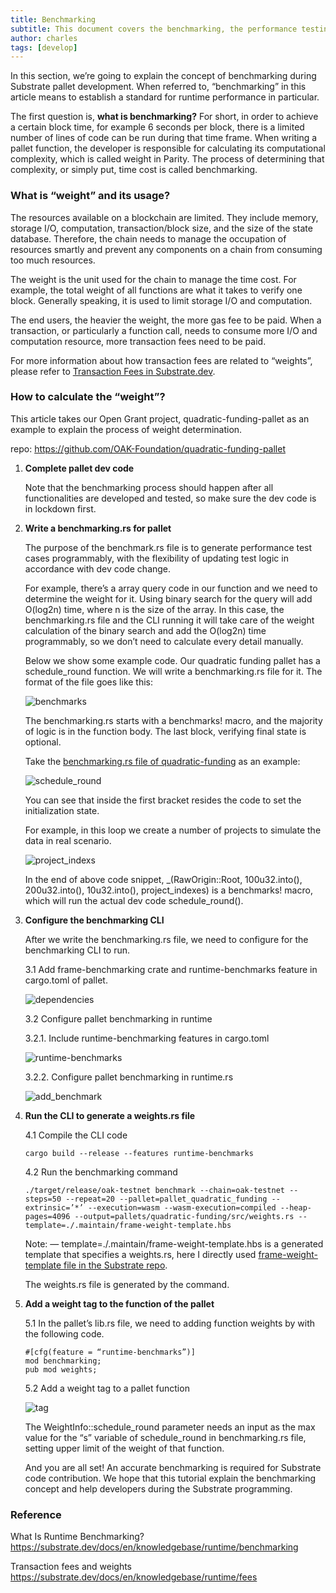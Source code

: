 ```yaml
---
title: Benchmarking
subtitle: This document covers the benchmarking, the performance testing procedure for pallet development
author: charles
tags: [develop]
---
```


In this section, we’re going to explain the concept of benchmarking during Substrate pallet development. When referred to, “benchmarking” in this article means to establish a standard for runtime performance in particular. 

The first question is, __what is benchmarking?__ For short, in order to achieve a certain block time, for example 6 seconds per block, there is a limited number of lines of code can be run during that time frame. When writing a pallet function, the developer is responsible for calculating its computational complexity, which is called weight in Parity. The process of determining that complexity, or simply put, time cost is called benchmarking.

### What is “weight” and its usage?

The resources available on a blockchain are limited. They include memory, storage I/O, computation, transaction/block size, and the size of the state database. Therefore, the chain needs to manage the occupation of resources smartly and prevent any components on a chain from consuming too much resources.

The weight is the unit used for the chain to manage the time cost. For example, the total weight of all functions are what it takes to verify one block. Generally speaking, it is used to limit storage I/O and computation.

The end users, the heavier the weight, the more gas fee to be paid. When a transaction, or particularly a function call, needs to consume more I/O and computation resource, more transaction fees need to be paid.

For more information about how transaction fees are related to “weights”, please refer to [Transaction Fees in Substrate.dev](https://substrate.dev/docs/en/knowledgebase/runtime/fees).

### How to calculate the “weight”?

This article takes our Open Grant project, quadratic-funding-pallet as an example to explain the process of weight determination.

repo: <https://github.com/OAK-Foundation/quadratic-funding-pallet>

1. __Complete pallet dev code__

	Note that the benchmarking process should happen after all functionalities are developed and tested, so make sure the dev code is in lockdown first.

1. __Write a benchmarking.rs for pallet__
	
	The purpose of the benchmark.rs file is to generate performance test cases programmably, with the flexibility of updating test logic in accordance with dev code change.

	For example, there’s a array query code in our function and we need to determine the weight for it. Using binary search for the query will add O(log2n) time, where n is the size of the array. In this case, the benchmarking.rs file and the CLI running it will take care of the weight calculation of the binary search and add the O(log2n) time programmably, so we don’t need to calculate every detail manually.

	Below we show some example code. Our quadratic funding pallet has a schedule_round function. We will write a benchmarking.rs file for it. The format of the file goes like this:

	![benchmarks](../../assets/img/benchmarking/benchmarks.png)

	The benchmarking.rs starts with a benchmarks! macro, and the majority of logic is in the function body. The last block, verifying final state is optional.

	Take the [benchmarking.rs file of quadratic-funding](https://github.com/OAK-Foundation/quadratic-funding-pallet/blob/add_weights/pallets/quadratic-funding/src/benchmarking.rs) as an example:

	![schedule_round](../../assets/img/benchmarking/schedule_round.png)

	You can see that inside the first bracket resides the code to set the initialization state.

	For example, in this loop we create a number of projects to simulate the data in real scenario.

	![project_indexs](../../assets/img/benchmarking/project_indexs.png)

	In the end of above code snippet, _(RawOrigin::Root, 100u32.into(), 200u32.into(), 10u32.into(), project_indexes) is a benchmarks! macro, which will run the actual dev code schedule_round().

1. __Configure the benchmarking CLI__
   
	After we write the benchmarking.rs file, we need to configure for the benchmarking CLI to run.

	3.1 Add frame-benchmarking crate and runtime-benchmarks feature in cargo.toml of pallet.

	![dependencies](../../assets/img/benchmarking/dependencies.png)

	3.2 Configure pallet benchmarking in runtime
	
	3.2.1. Include runtime-benchmarking features in cargo.toml

	![runtime-benchmarks](../../assets/img/benchmarking/runtime-benchmarks.png)

	3.2.2. Configure pallet benchmarking in runtime.rs

	![add_benchmark](../../assets/img/benchmarking/add_benchmark.png)

1. __Run the CLI to generate a weights.rs file__
   
	4.1 Compile the CLI code

	```
	cargo build --release --features runtime-benchmarks
	```

	4.2 Run the benchmarking command
	
	```
	./target/release/oak-testnet benchmark --chain=oak-testnet --steps=50 --repeat=20 --pallet=pallet_quadratic_funding --extrinsic=’*’ --execution=wasm --wasm-execution=compiled --heap-pages=4096 --output=pallets/quadratic-funding/src/weights.rs --template=./.maintain/frame-weight-template.hbs
	```

	Note: — template=./.maintain/frame-weight-template.hbs is a generated template that specifies a weights.rs, here I directly used [frame-weight-template file in the Substrate repo](https://github.com/paritytech/substrate/blob/master/.maintain/frame-weight-template.hbs).

	The weights.rs file is generated by the command.  

1. __Add a weight tag to the function of the pallet__
		
	5.1 In the pallet’s lib.rs file, we need to adding function weights by with the following code.

	```
	#[cfg(feature = “runtime-benchmarks”)]
	mod benchmarking;
	pub mod weights;
	```

	5.2 Add a weight tag to a pallet function

	![tag](../../assets/img/benchmarking/tag.png)

	The WeightInfo::schedule_round parameter needs an input as the max value for the “s” variable of schedule_round in benchmarking.rs file, setting upper limit of the weight of that function.

	And you are all set! An accurate benchmarking is required for Substrate code contribution. We hope that this tutorial explain the benchmarking concept and help developers during the Substrate programming.

### Reference
What Is Runtime Benchmarking?  
<https://substrate.dev/docs/en/knowledgebase/runtime/benchmarking>

Transaction fees and weights  
<https://substrate.dev/docs/en/knowledgebase/runtime/fees>
